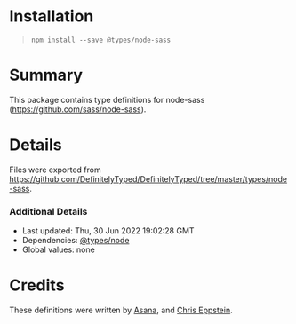 # Installation
> `npm install --save @types/node-sass`

# Summary
This package contains type definitions for node-sass (https://github.com/sass/node-sass).

# Details
Files were exported from https://github.com/DefinitelyTyped/DefinitelyTyped/tree/master/types/node-sass.

### Additional Details
 * Last updated: Thu, 30 Jun 2022 19:02:28 GMT
 * Dependencies: [@types/node](https://npmjs.com/package/@types/node)
 * Global values: none

# Credits
These definitions were written by [Asana](https://github.com/pspeter3), and [Chris Eppstein](https://github.com/chriseppstein).

